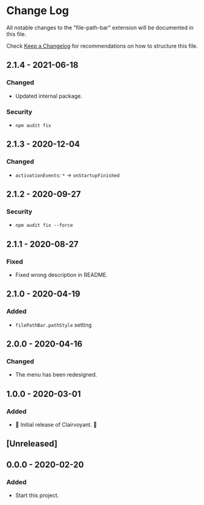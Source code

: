 # Change Log

All notable changes to the "file-path-bar" extension will be documented in this file.

Check [Keep a Changelog](http://keepachangelog.com/) for recommendations on how to structure this file.

## 2.1.4 - 2021-06-18

### Changed

- Updated internal package.

### Security

- `npm audit fix`

## 2.1.3 - 2020-12-04

### Changed

- `activationEvents`: `*` -> `onStartupFinished`

## 2.1.2 - 2020-09-27

### Security

- `npm audit fix --force`

## 2.1.1 - 2020-08-27

### Fixed

- Fixed wrong description in README.

## 2.1.0 - 2020-04-19

### Added

- `filePathBar.pathStyle` setting

## 2.0.0 - 2020-04-16

### Changed

- The menu has been redesigned.

## 1.0.0 - 2020-03-01

### Added

- 🎊 Initial release of Clairvoyant. 🎉

## [Unreleased]

## 0.0.0 - 2020-02-20

### Added

- Start this project.
